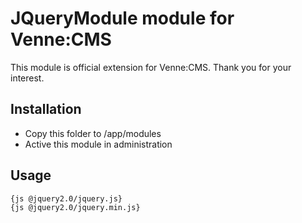 JQueryModule module for Venne:CMS
=================================

This module is official extension for Venne:CMS. Thank you for your interest.

Installation
------------

- Copy this folder to /app/modules
- Active this module in administration

Usage
-----

```
{js @jquery2.0/jquery.js}
{js @jquery2.0/jquery.min.js}
```
